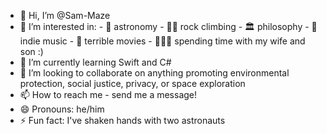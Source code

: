 - 👋 Hi, I’m @Sam-Maze
- 👀 I’m interested in:
      - 🌌 astronomy
      - 🧗‍♂️ rock climbing
      - 🏛️ philosophy 
      - 🎸 indie music 
      - 🍿 terrible movies 
      - 👨‍👩‍👦 spending time with my wife and son :)
- 🌱 I’m currently learning Swift and C#
- 💞️ I’m looking to collaborate on anything promoting environmental protection, social justice, privacy, or space exploration
- 📫 How to reach me - send me a message!
- 😄 Pronouns: he/him
- ⚡ Fun fact: I've shaken hands with two astronauts
